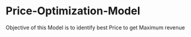 # Price-Optimization-Model
Objective of this Model is to identify best Price to get Maximum revenue
